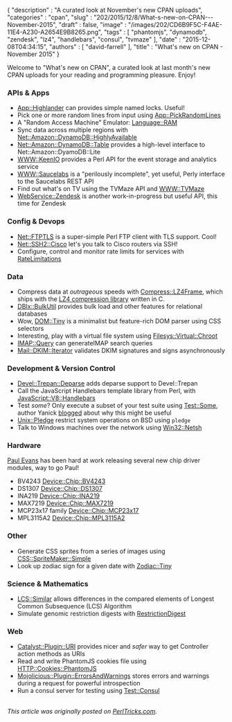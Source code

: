 {
   "description" : "A curated look at November's new CPAN uploads",
   "categories" : "cpan",
   "slug" : "202/2015/12/8/What-s-new-on-CPAN---November-2015",
   "draft" : false,
   "image" : "/images/202/CD6B9F5C-F4AE-11E4-A230-A2654E9B8265.png",
   "tags" : [
      "phantomjs",
      "dynamodb",
      "zendesk",
      "lz4",
      "handlebars",
      "consul",
      "tvmaze"
   ],
   "date" : "2015-12-08T04:34:15",
   "authors" : [
      "david-farrell"
   ],
   "title" : "What's new on CPAN - November 2015"
}


Welcome to "What's new on CPAN", a curated look at last month's new CPAN uploads for your reading and programming pleasure. Enjoy!

### APIs & Apps

-   [App::Highlander](https://metacpan.org/pod/App::Highlander) can provides simple named locks. Useful!
-   Pick one or more random lines from input using [App::PickRandomLines](https://metacpan.org/pod/App::PickRandomLines)
-   A "Random Access Machine" Emulator: [Language::RAM](https://metacpan.org/pod/Language::RAM)
-   Sync data across multiple regions with [Net::Amazon::DynamoDB::HighlyAvailable](https://metacpan.org/pod/Net::Amazon::DynamoDB::HighlyAvailable)
-   [Net::Amazon::DynamoDB::Table](https://metacpan.org/pod/Net::Amazon::DynamoDB::Table) provides a high-level interface to Net::Amazon::DyamoDB::Lite
-   [WWW::KeenIO](https://metacpan.org/pod/WWW::KeenIO) provides a Perl API for the event storage and analytics service
-   [WWW::Saucelabs](https://metacpan.org/pod/WWW::Saucelabs) is a "perilously incomplete", yet useful, Perly interface to the Saucelabs REST API
-   Find out what's on TV using the TVMaze API and [WWW::TVMaze](https://metacpan.org/pod/WWW::TVMaze)
-   [WebService::Zendesk](https://metacpan.org/pod/WebService::Zendesk) is another work-in-progress but useful API, this time for Zendesk

### Config & Devops

-   [Net::FTPTLS](https://metacpan.org/pod/Net::FTPTLS) is a super-simple Perl FTP client with TLS support. Cool!
-   [Net::SSH2::Cisco](https://metacpan.org/pod/Net::SSH2::Cisco) let's you talk to Cisco routers via SSH!
-   Configure, control and monitor rate limits for services with [RateLimitations](https://metacpan.org/pod/RateLimitations)

### Data

-   Compress data at *outrageous* speeds with [Compress::LZ4Frame](https://metacpan.org/pod/Compress::LZ4Frame), which ships with the [LZ4 compression library](https://github.com/Cyan4973/lz4) written in C.
-   [DBIx::BulkUtil](https://metacpan.org/pod/DBIx::BulkUtil) provides bulk load and other features for relational databases
-   Wow, [DOM::Tiny](https://metacpan.org/pod/DOM::Tiny) is a minimalist but feature-rich DOM parser using CSS selectors
-   Interesting, play with a virtual file system using [Filesys::Virtual::Chroot](https://metacpan.org/pod/Filesys::Virtual::Chroot)
-   [IMAP::Query](https://metacpan.org/pod/IMAP::Query) can generateIMAP search queries
-   [Mail::DKIM::Iterator](https://metacpan.org/pod/Mail::DKIM::Iterator) validates DKIM signatures and signs asynchronously

### Development & Version Control

-   [Devel::Trepan::Deparse](https://metacpan.org/pod/Devel::Trepan::Deparse) adds deparse support to Devel::Trepan
-   Call the JavaScript Handlebars template library from Perl, with [JavaScript::V8::Handlebars](https://metacpan.org/pod/JavaScript::V8::Handlebars)
-   Test *some*? Only execute a subset of your test suite using [Test::Some](https://metacpan.org/pod/Test::Some), author Yanick [blogged](http://techblog.babyl.ca/entry/test-some) about why this might be useful
-   [Unix::Pledge](https://metacpan.org/pod/Unix::Pledge) restrict system operations on BSD using `pledge`
-   Talk to Windows machines over the network using [Win32::Netsh](https://metacpan.org/pod/Win32::Netsh)

### Hardware

[Paul Evans](https://metacpan.org/author/PEVANS) has been hard at work releasing several new chip driver modules, way to go Paul!

-   BV4243 [Device::Chip::BV4243](https://metacpan.org/pod/Device::Chip::BV4243)
-   DS1307 [Device::Chip::DS1307](https://metacpan.org/pod/Device::Chip::DS1307)
-   INA219 [Device::Chip::INA219](https://metacpan.org/pod/Device::Chip::INA219)
-   MAX7219 [Device::Chip::MAX7219](https://metacpan.org/pod/Device::Chip::MAX7219)
-   MCP23x17 family [Device::Chip::MCP23x17](https://metacpan.org/pod/Device::Chip::MCP23x17)
-   MPL3115A2 [Device::Chip::MPL3115A2](https://metacpan.org/pod/Device::Chip::MPL3115A2)

### Other

-   Generate CSS sprites from a series of images using [CSS::SpriteMaker::Simple](https://metacpan.org/pod/CSS::SpriteMaker::Simple)
-   Look up zodiac sign for a given date with [Zodiac::Tiny](https://metacpan.org/pod/Zodiac::Tiny)

### Science & Mathematics

-   [LCS::Similar](https://metacpan.org/pod/LCS::Similar) allows differences in the compared elements of Longest Common Subsequence (LCS) Algorithm
-   Simulate genomic restriction digests with [RestrictionDigest](https://metacpan.org/pod/RestrictionDigest)

### Web

-   [Catalyst::Plugin::URI](https://metacpan.org/pod/Catalyst::Plugin::URI) provides nicer and *safer* way to get Controller action methods as URIs
-   Read and write PhantomJS cookies file using [HTTP::Cookies::PhantomJS](https://metacpan.org/pod/HTTP::Cookies::PhantomJS)
-   [Mojolicious::Plugin::ErrorsAndWarnings](https://metacpan.org/pod/Mojolicious::Plugin::ErrorsAndWarnings) stores errors and warnings during a request for powerful introspection
-   Run a consul server for testing using [Test::Consul](https://metacpan.org/pod/Test::Consul)


\
*This article was originally posted on [PerlTricks.com](http://perltricks.com).*
